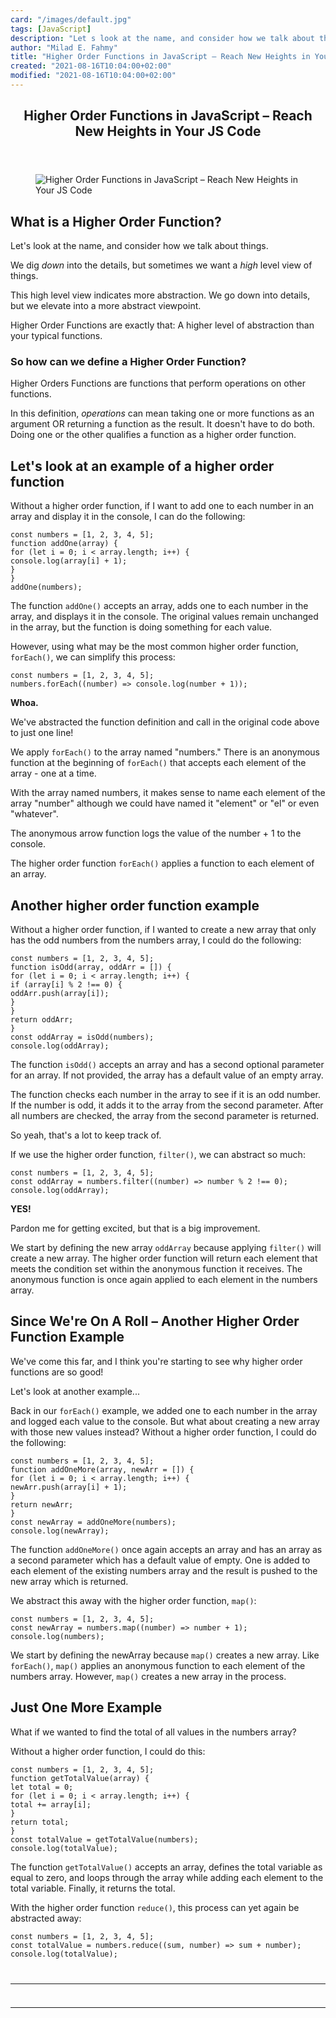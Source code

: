 ```yaml
---
card: "/images/default.jpg"
tags: [JavaScript]
description: "Let s look at the name, and consider how we talk about things"
author: "Milad E. Fahmy"
title: "Higher Order Functions in JavaScript – Reach New Heights in Your JS Code"
created: "2021-08-16T10:04:00+02:00"
modified: "2021-08-16T10:04:00+02:00"
---
```

<div class="site-wrapper">
<main id="site-main" class="site-main outer">
<div class="inner">
<article class="post-full post tag-javascript tag-programming tag-web-development tag-software-development tag-coding ">
<header class="post-full-header">
<h1 class="post-full-title">Higher Order Functions in JavaScript – Reach New Heights in Your JS Code</h1>
</header>
<figure class="post-full-image">
<picture>
<source media="(max-width: 700px)" sizes="1px" srcset="data:image/gif;base64,R0lGODlhAQABAIAAAAAAAP///yH5BAEAAAAALAAAAAABAAEAAAIBRAA7 1w">
<source media="(min-width: 701px)" sizes="(max-width: 800px) 400px,
(max-width: 1170px) 700px,
1400px" srcset="/news/content/images/size/w300/2021/03/spacex-uj3hvdfQujI-unsplash.jpg 300w,
/news/content/images/size/w600/2021/03/spacex-uj3hvdfQujI-unsplash.jpg 600w,
/news/content/images/size/w1000/2021/03/spacex-uj3hvdfQujI-unsplash.jpg 1000w,
/news/content/images/size/w2000/2021/03/spacex-uj3hvdfQujI-unsplash.jpg 2000w">
<img onerror="this.style.display='none'" src="/news/content/images/size/w2000/2021/03/spacex-uj3hvdfQujI-unsplash.jpg" alt="Higher Order Functions in JavaScript – Reach New Heights in Your JS Code">
</picture>
</figure>
<section class="post-full-content">
<div class="post-content">
<h2 id="what-is-a-higher-order-function">What is a Higher Order Function?</h2><p>Let's look at the name, and consider how we talk about things.</p><p>We dig <em>down</em> into the details, but sometimes we want a <em>high</em> level view of things.</p><p>This high level view indicates more abstraction. We go down into details, but we elevate into a more abstract viewpoint.</p><p>Higher Order Functions are exactly that: A higher level of abstraction than your typical functions.</p><h3 id="so-how-can-we-define-a-higher-order-function">So how can we define a Higher Order Function?</h3><p>Higher Orders Functions are functions that perform operations on other functions.</p><p>In this definition, <em>operations</em> can mean taking one or more functions as an argument OR returning a function as the result. It doesn't have to do both. Doing one or the other qualifies a function as a higher order function.</p><h2 id="let-s-look-at-an-example-of-a-higher-order-function">Let's look at an example of a higher order function</h2><p>Without a higher order function, if I want to add one to each number in an array and display it in the console, I can do the following:</p><pre><code>const numbers = [1, 2, 3, 4, 5];
function addOne(array) {
for (let i = 0; i &lt; array.length; i++) {
console.log(array[i] + 1);
}
}
addOne(numbers);
</code></pre><p>The function <code>addOne()</code> accepts an array, adds one to each number in the array, and displays it in the console. The original values remain unchanged in the array, but the function is doing something for each value.</p><p>However, using what may be the most common higher order function, <code>forEach()</code>, we can simplify this process:</p><pre><code>const numbers = [1, 2, 3, 4, 5];
numbers.forEach((number) =&gt; console.log(number + 1));
</code></pre><p><strong>Whoa.</strong></p><p>We've abstracted the function definition and call in the original code above to just one line!</p><p>We apply <code>forEach()</code> to the array named "numbers." There is an anonymous function at the beginning of <code>forEach()</code> that accepts each element of the array - one at a time. </p><p>With the array named numbers, it makes sense to name each element of the array "number" although we could have named it "element" or "el" or even "whatever".</p><p>The anonymous arrow function logs the value of the number + 1 to the console.</p><p>The higher order function <code>forEach()</code> applies a function to each element of an array.</p><h2 id="another-higher-order-function-example">Another higher order function example</h2><p>Without a higher order function, if I wanted to create a new array that only has the odd numbers from the numbers array, I could do the following:</p><pre><code>const numbers = [1, 2, 3, 4, 5];
function isOdd(array, oddArr = []) {
for (let i = 0; i &lt; array.length; i++) {
if (array[i] % 2 !== 0) {
oddArr.push(array[i]);
}
}
return oddArr;
}
const oddArray = isOdd(numbers);
console.log(oddArray);
</code></pre><p>The function <code>isOdd()</code> accepts an array and has a second optional parameter for an array. If not provided, the array has a default value of an empty array. </p><p>The function checks each number in the array to see if it is an odd number. If the number is odd, it adds it to the array from the second parameter. After all numbers are checked, the array from the second parameter is returned.</p><p>So yeah, that's a lot to keep track of.</p><p>If we use the higher order function, <code>filter()</code>, we can abstract so much:</p><pre><code>const numbers = [1, 2, 3, 4, 5];
const oddArray = numbers.filter((number) =&gt; number % 2 !== 0);
console.log(oddArray);
</code></pre><p><strong>YES!</strong></p><p>Pardon me for getting excited, but that is a big improvement.</p><p>We start by defining the new array <code>oddArray</code> because applying <code>filter()</code> will create a new array. The higher order function will return each element that meets the condition set within the anonymous function it receives. The anonymous function is once again applied to each element in the numbers array.</p><h2 id="since-we-re-on-a-roll-another-higher-order-function-example">Since We're On A Roll – Another Higher Order Function Example</h2><p>We've come this far, and I think you're starting to see why higher order functions are so good!</p><p>Let's look at another example...</p><p>Back in our <code>forEach()</code> example, we added one to each number in the array and logged each value to the console. But what about creating a new array with those new values instead? Without a higher order function, I could do the following:</p><pre><code>const numbers = [1, 2, 3, 4, 5];
function addOneMore(array, newArr = []) {
for (let i = 0; i &lt; array.length; i++) {
newArr.push(array[i] + 1);
}
return newArr;
}
const newArray = addOneMore(numbers);
console.log(newArray);
</code></pre><p>The function <code>addOneMore()</code> once again accepts an array and has an array as a second parameter which has a default value of empty. One is added to each element of the existing numbers array and the result is pushed to the new array which is returned.</p><p>We abstract this away with the higher order function, <code>map()</code>:</p><pre><code>const numbers = [1, 2, 3, 4, 5];
const newArray = numbers.map((number) =&gt; number + 1);
console.log(numbers);
</code></pre><p>We start by defining the newArray because <code>map()</code> creates a new array. Like <code>forEach()</code>, <code>map()</code> applies an anonymous function to each element of the numbers array. However, <code>map()</code> creates a new array in the process.</p><h2 id="just-one-more-example">Just One More Example</h2><p>What if we wanted to find the total of all values in the numbers array?</p><p>Without a higher order function, I could do this:</p><pre><code>const numbers = [1, 2, 3, 4, 5];
function getTotalValue(array) {
let total = 0;
for (let i = 0; i &lt; array.length; i++) {
total += array[i];
}
return total;
}
const totalValue = getTotalValue(numbers);
console.log(totalValue);
</code></pre><p>The function <code>getTotalValue()</code> accepts an array, defines the total variable as equal to zero, and loops through the array while adding each element to the total variable. Finally, it returns the total.</p><p>With the higher order function <code>reduce()</code>, this process can yet again be abstracted away:</p><pre><code>const numbers = [1, 2, 3, 4, 5];
const totalValue = numbers.reduce((sum, number) =&gt; sum + number);
console.log(totalValue);
</div>
<hr>
<hr>
</section>
</article>
</div>
</main>
</div>
<!-- Google Tag Manager (noscript) -->
<!-- End Google Tag Manager (noscript) -->
